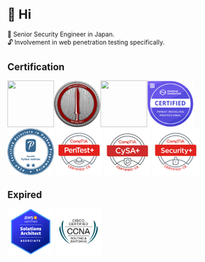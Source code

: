 # 🍵 Hi 
📖 Senior Security Engineer in Japan.  
🔓 Involvement in web penetration testing specifically.  

## Certification
<img width="105" height="105" alt src="https://api.accredible.com/v1/frontend/credential_website_embed_image/badge/109459517"><img width="105" height="105" alt src="./images/CRTO.png"><img width="105" height="105" alt src="https://api.accredible.com/v1/frontend/credential_website_embed_image/badge/79200051"><img width="105" height="105" alt src="./images/ctmp.png"> <img width="105" height="105" alt src="./images/pcap-31-03.png"> <img width="105" height="105" alt src="./images/PenTest+.png"> <img width="105" height="105" alt src="./images/CySA+.png"> <img width="105" height="105" alt src="./images/Security+.png">


## Expired  
<img width="105" height="105" alt src="./images/AWSSAA.png"> <img width="105" height="105" alt src="./images/CCNA.png">

